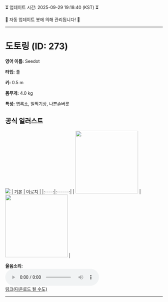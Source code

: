
⏳ 업데이트 시간: 2025-09-29 19:18:40 (KST) ⏳

🤖 자동 업데이트 봇에 의해 관리됩니다! 🤖

---

# 도토링 (ID: 273)
**영어 이름:** Seedot

**타입:** 풀

**키:** 0.5 m

**몸무게:** 4.0 kg

**특성:** 엽록소, 일찍기상, 나쁜손버릇

## 공식 일러스트
![](https://raw.githubusercontent.com/PokeAPI/sprites/master/sprites/pokemon/other/official-artwork/273.png)
| 기본 | 이로치 |
|:----:|:------:|
| <img src="http://play.pokemonshowdown.com/sprites/ani/seedot.gif" width="200"> | <img src="http://play.pokemonshowdown.com/sprites/ani-shiny/seedot.gif" width="200"> |

**울음소리:**<br><audio controls src="https://raw.githubusercontent.com/PokeAPI/cries/main/cries/pokemon/latest/273.ogg"></audio><br> [링크(다운로드 될 수도)](https://raw.githubusercontent.com/PokeAPI/cries/main/cries/pokemon/latest/273.ogg)


---
